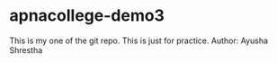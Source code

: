 # apnacollege-demo3
This is my one of the git repo.
This is just for practice.
Author: Ayusha Shrestha

